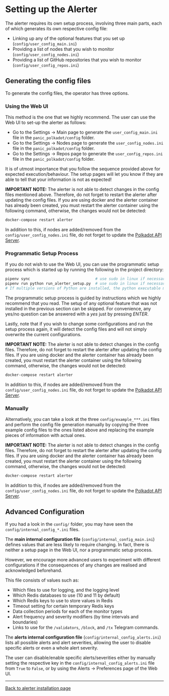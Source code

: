 # Setting up the Alerter

The alerter requires its own setup process, involving three main parts, each of which generates its own respective config file:

- Linking up any of the optional features that you set up (`config/user_config_main.ini`)
- Providing a list of nodes that you wish to monitor (`config/user_config_nodes.ini`)
- Providing a list of GitHub repositories that you wish to monitor (`config/user_config_repos.ini`)

## Generating the config files

To generate the config files, the operator has three options.

### Using the Web UI

This method is the one that we highly recommend. The user can use the Web UI to set-up the alerter as follows:

- Go to the Settings &rarr; Main page to generate the `user_config_main.ini` file in the `panic_polkadot/config` folder.
- Go to the Settings &rarr; Nodes page to generate the `user_config_nodes.ini` file in the `panic_polkadot/config` folder.
- Go to the Settings &rarr; Repos page to generate the `user_config_repos.ini` file in the `panic_polkadot/config` folder.

It is of utmost importance that you follow the sequence provided above for expected execution/behaviour. The setup pages will let you know if they are able to tell that your information is not as expected!

**IMPORTANT NOTE:** The alerter is not able to detect changes in the config files mentioned above. Therefore, do not forget to restart the alerter after updating the config files. If you are using docker and the alerter container has already been created, you must restart the alerter container using the following command, otherwise, the changes would not be detected:

```bash
docker-compose restart alerter
```

In addition to this, if nodes are added/removed from the `config/user_config_nodes.ini` file, do not forget to update the [Polkadot API Server](https://github.com/SimplyVC/polkadot_api_server).

### Programmatic Setup Process

If you do not wish to use the Web UI, you can use the programmatic setup process which is started up by running the following in the project directory:

```bash
pipenv sync                             # use sudo in linux if necessary
pipenv run python run_alerter_setup.py  # use sudo in linux if necessary
# If multiple versions of Python are installed, the python executable may be `python3.6`, `python3.7`, etc.
```

The programmatic setup process is guided by instructions which we highly recommend that you read. The setup of any optional feature that was not installed in the previous section can be skipped. For convenience, any yes/no question can be answered with a *yes* just by pressing *ENTER*.

Lastly, note that if you wish to change some configurations and run the setup process again, it will detect the config files and will not simply overwrite the current configurations.

**IMPORTANT NOTE:** The alerter is not able to detect changes in the config files. Therefore, do not forget to restart the alerter after updating the config files. If you are using docker and the alerter container has already been created, you must restart the alerter container using the following command, otherwise, the changes would not be detected:

```bash
docker-compose restart alerter
```

In addition to this, if nodes are added/removed from the `config/user_config_nodes.ini` file, do not forget to update the [Polkadot API Server](https://github.com/SimplyVC/polkadot_api_server).

### Manually

Alternatively, you can take a look at the three `config/example_***.ini` files and perform the config file generation manually by copying the three example config files to the ones listed above and replacing the example pieces of information with actual ones.

**IMPORTANT NOTE:** The alerter is not able to detect changes in the config files. Therefore, do not forget to restart the alerter after updating the config files. If you are using docker and the alerter container has already been created, you must restart the alerter container using the following command, otherwise, the changes would not be detected:

```bash
docker-compose restart alerter
```

In addition to this, if nodes are added/removed from the `config/user_config_nodes.ini` file, do not forget to update the [Polkadot API Server](https://github.com/SimplyVC/polkadot_api_server). 

## Advanced Configuration

If you had a look in the `config/` folder, you may have seen the `config/internal_config_*.ini` files.

The **main internal configuration file** (`config/internal_config_main.ini`) defines values that are less likely to require changing. In fact, there is neither a setup page in the Web UI, nor a programmatic setup process.

However, we encourage more advanced users to experiment with different configurations if the consequences of any changes are realised and acknowledged beforehand.

This file consists of values such as:
- Which files to use for logging, and the logging level
- Which Redis databases to use (10 and 11 by default)
- Which Redis keys to use to store values in Redis
- Timeout setting for certain temporary Redis keys
- Data collection periods for each of the monitor types
- Alert frequency and severity modifiers (by time intervals and boundaries)
- Links to use for the `/validators`, `/block`, and `/tx` Telegram commands.

The **alerts internal configuration file** (`config/internal_config_alerts.ini`) lists all possible alerts and alert severities, allowing the user to disable specific alerts or even a whole alert severity.
 
The user can disable/enable specific alerts/severities either by manually setting the respective key in the `config/internal_config_alerts.ini` file from `True` to `False`, or by using the Alerts &rarr; Preferences page of the Web UI.

---
[Back to alerter installation page](INSTALL_AND_RUN.md)